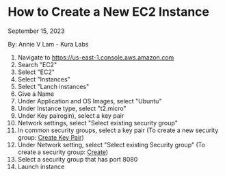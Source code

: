 # How to Create a New EC2 Instance

September 15, 2023

By:  Annie V Lam - Kura Labs

1.  Navigate to https://us-east-1.console.aws.amazon.com
2.  Search "EC2"
3.  Select "EC2"
4.  Select "Instances"
5.  Select "Lanch instances"
6.  Give a Name
7.  Under Application and OS Images, select "Ubuntu"
8.  Under Instance type, select "t2.micro"
9.  Under Key pairogin), select a key pair
10.  Network settings, select "Select existing security group"
11.  In common security groups, select a key pair (To create a new security group:  [Create Key Pair](Create_Key_Pair.md))
12.  Under Network setting, select "Select existing Security group" (To create a security group:  [Create](Create_Security_Group.md))
13.  Select a security group that has port 8080
14.  Launch instance
